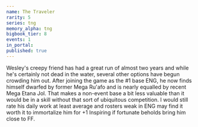 ```yaml
---
name: The Traveler
rarity: 5
series: tng
memory_alpha: tng
bigbook_tier: 8
events: 1
in_portal:
published: true
---
```


Wesley's creepy friend has had a great run of almost two years and while he's certainly not dead in the water, several other options have begun crowding him out. After joining the game as the #1 base ENG, he now finds himself dwarfed by former Mega Ru'afo and is nearly equalled by recent Mega Etana Jol. That makes a non-event base a bit less valuable than it would be in a skill without that sort of ubiquitous competition. I would still rate his daily work at least average and rosters weak in ENG may find it worth it to immortalize him for +1 Inspiring if fortunate beholds bring him close to FF.
